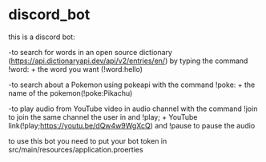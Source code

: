 # discord_bot
this is a discord bot:

-to search for words in an open source dictionary (https://api.dictionaryapi.dev/api/v2/entries/en/)
by typing the command !word: + the word you want (!word:hello)

-to search about a Pokemon using pokeapi with the command !poke: + the name of the pokemon(!poke:Pikachu)

-to play audio from YouTube video in audio channel with the command !join to join the same channel the user in and !play; + YouTube link(!play;https://youtu.be/dQw4w9WgXcQ) and !pause to pause the audio 

to use this bot you need to put your bot token in src/main/resources/application.proerties
